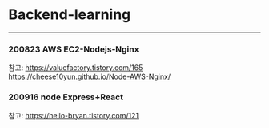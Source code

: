 # Backend-learning

---

### 200823 AWS EC2-Nodejs-Nginx

참고:
https://valuefactory.tistory.com/165  
https://cheese10yun.github.io/Node-AWS-Nginx/

### 200916 node Express+React

참고:
https://hello-bryan.tistory.com/121
